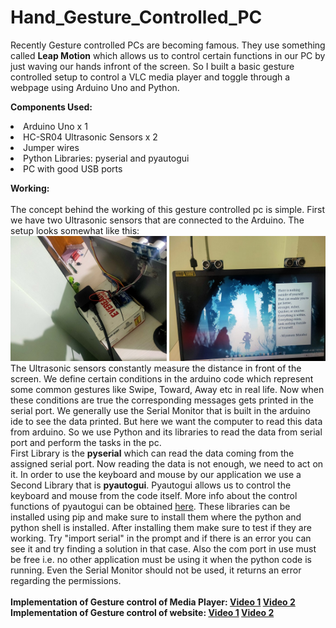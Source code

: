 # Hand_Gesture_Controlled_PC

Recently Gesture controlled PCs are becoming famous. They use something called <b>Leap Motion</b> which allows us to control certain functions in our PC by just waving our hands
infront of the screen. So I built a basic gesture controlled setup to control a VLC media player and toggle through a webpage using Arduino Uno and Python.<br>

<b>Components Used:</b><br>
<li>Arduino Uno  x 1
<li>HC-SR04 Ultrasonic Sensors  x 2
<li>Jumper wires
<li>Python Libraries:  pyserial and pyautogui
<li>PC with good USB ports
  
<b>Working:</b><br><br>
  The concept behind the working of this gesture controlled pc is simple. First we have two Ultrasonic sensors that are connected to the Arduino. The setup looks somewhat like this:<br> <img src="https://github.com/Ruthvik-1411/Hand_Gesture_Controlled_PC/blob/main/setup01.jpg" height="200px" width="250px">
 <img src="https://github.com/Ruthvik-1411/Hand_Gesture_Controlled_PC/blob/main/setup02.jpg" height="200px" width="250px"> <br>
  The Ultrasonic sensors constantly measure the distance in front of the screen. We define certain conditions in the arduino code which represent some common gestures like
  Swipe, Toward, Away etc in real life. Now when these conditions are true the corresponding messages gets printed in the serial port. We generally use the Serial Monitor that is 
  built in the arduino ide to see the data printed. But here we want the computer to read this data from arduino. So we use Python and its libraries to read the data from 
  serial port and perform the tasks in the pc.<br>
  First Library is the <b>pyserial</b> which can read the data coming from the assigned serial port. Now reading the data is not enough, we need to act on it. In order to use
  the keyboard and mouse by our application we use a Second Library that is <b>pyautogui</b>. Pyautogui allows us to control the keyboard and mouse from the code itself.
  More info about the control functions of pyautogui can be obtained <a href="https://pyautogui.readthedocs.io/en/latest/keyboard.html">here</a>.
  These libraries can be installed using pip and make sure to install them where the python and python shell is installed. After installing them make sure to test if they are 
  working. Try "import serial" in the prompt and if there is an error you can see it and try finding a solution in that case. Also the com port in use must be free i.e. no 
  other application must be using it when the python code is running. Even the Serial Monitor should not be used, it returns an error regarding the permissions.<br><br>
  <b>Implementation of Gesture control of Media Player: <a href="https://drive.google.com/file/d/1AZE8-nLWYzwQVdkUN1KVgpxVPQ5iPFc2/view?usp=sharing">Video 1</a> 
  <a href="https://drive.google.com/file/d/17EciASbOBDui6ReP7wv2gS3QmO3VXpb7/view?usp=sharing">Video 2</a><br>
  Implementation of Gesture control of website:   <a href="https://drive.google.com/file/d/1AW34u_MQN6PKMQwZ9DSG9JmbY9v08Xqi/view?usp=sharing">Video 1</a> 
  <a href="https://drive.google.com/file/d/1Jz_bTXDxn3Of84jhD-y2QymbRNYMa6Sv/view?usp=sharing">Video 2</a></b>
  
